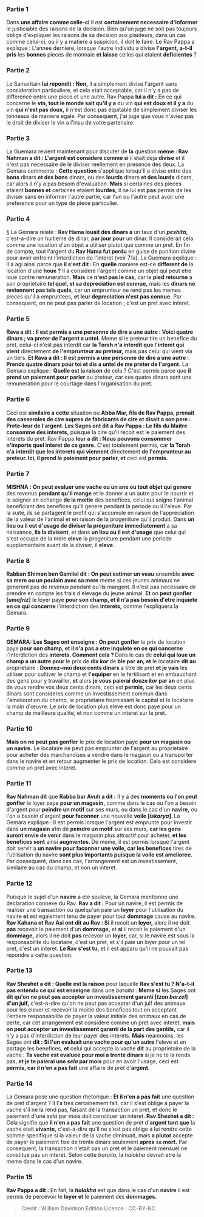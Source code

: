 
### Partie 1
Dans <b>une affaire comme celle-ci</b> il est <b>certainement necessaire d'informer</b> le justiciable des raisons de la decision. Bien qu'un juge ne soit pas toujours oblige d'expliquer les raisons de sa decision aux plaideurs, dans un cas comme celui-ci, ou il y a matiere a suspicion, il doit le faire. Le Rav Pappa a explique : L'annee derniere, lorsque l'autre individu a divise <b>l'argent, a-t-il pris</b> les <b>bonnes</b> pieces de monnaie <b>et laisse</b> celles qui etaient <b>deficientes</b> ?

### Partie 2
Le Samaritain <b>lui repondit : Non,</b> il a simplement divise l'argent sans consideration particuliere, et cela etait acceptable, car il n'y a pas de difference entre une piece et une autre. Rav Pappa <b>lui a dit :</b> En ce qui concerne le <b>vin, tout le monde sait qu'il y a</b> du vin <b>qui est doux et il y a</b> du vin <b>qui n'est pas doux,</b> il n'est donc pas equitable de simplement diviser les tonneaux de maniere egale. Par consequent, j'ai juge que vous n'aviez pas le droit de diviser le vin a l'insu de votre partenaire.

### Partie 3
La Guemara revient maintenant pour discuter de <b>la</b> question <b>meme : Rav Nahman a dit : L'argent est considere comme si</b> il etait deja <b>divise</b> et il n'est pas necessaire de le diviser reellement en presence des deux. La Gemara commente : <b>Cette question</b> s'applique lorsqu'il a divise entre des <b>bons</b> dinars <b>et des bons</b> dinars, ou des <b>lourds</b> dinars <b>et des lourds</b> dinars, car alors il n'y a pas besoin d'evaluation. <b>Mais</b> si certaines des pieces etaient <b>bonnes et</b> certaines etaient <b>lourdes,</b> il ne lui est <b>pas</b> permis de les diviser sans en informer l'autre partie, car l'un ou l'autre peut avoir une preference pour un type de piece particulier.

### Partie 4
§ La Gemara relate : <b>Rav Hama louait des dinars a</b> un taux d'un <b><i>peshita</i>,</b> c'est-a-dire un huitieme de dinar, <b>par jour pour</b> un dinar. Il considerait cela comme une location d'un objet a utiliser plutot que comme un pret. En fin de compte, tout l'argent du <b>Rav Hama fut perdu</b> en guise de punition divine pour avoir enfreint l'interdiction de l'interet (voir 71a). La Guemara explique : Il a agi ainsi parce que <b>il s'est dit : </b> En <b>quelle</b> maniere est-ce <b>different de</b> la location d'une <b>houe ?</b> Il a considere l'argent comme un objet qui peut etre loue contre remuneration. <b>Mais</b> ce <b>n'est pas le cas,</b> car le <b>pied retourne</b> a son proprietaire <b>tel quel, et sa depreciation est connue,</b> mais les <b>dinars ne reviennent pas tels quels,</b> car un emprunteur ne rend pas les memes pieces qu'il a empruntees, <b>et leur depreciation n'est pas connue.</b> Par consequent, on ne peut pas parler de location ; c'est un pret avec interet.

### Partie 5
<b>Rava a dit : Il est permis a une personne de dire a une autre : Voici quatre dinars ; va preter de l'argent a untel.</b> Meme si le preteur tire un benefice du pret, celui-ci n'est pas interdit car <b>la Torah n'a interdit que l'interet qui vient</b> directement <b>de l'emprunteur au preteur,</b> mais pas celui qui vient via un tiers. <b>Et Rava a dit : Il est permis a une personne de dire a une autre : Prends quatre dinars pour toi et dis a untel de me preter de l'argent.</b> La Gemara explique : <b>Quelle est la raison</b> de cela ? C'est permis parce que <b>il prend un paiement pour parler</b> au preteur, car ces quatre dinars sont une remuneration pour le courtage dans l'organisation du pret.

### Partie 6
Ceci est <b>similaire a cette</b> situation ou <b>Abba Mar, fils de Rav Pappa, prenait des casseroles de cire aupres de fabricants de cire et disait a son pere : Prete-leur de l'argent. Les Sages ont dit a Rav Pappa : Le fils du Maitre consomme des interets,</b> puisque la cire qu'il recoit est le paiement des interets du pret. Rav Pappa <b>leur a dit : Nous pouvons consommer n'importe quel interet de ce genre.</b> C'est totalement permis, car <b>la Torah n'a interdit que les interets qui viennent</b> directement <b>de l'emprunteur au preteur. Ici, il prend le paiement pour parler, et</b> ceci est <b>permis.</b>

### Partie 7
<strong>MISHNA :</strong> <b>On peut evaluer une vache ou un ane ou tout objet qui genere</b> des revenus <b>pendant qu'il mange</b> et le donner a un autre pour le nourrir et le soigner en echange <b>de la moitie</b> des benefices, celui qui soigne l'animal beneficiant des benefices qu'il genere pendant la periode ou il l'eleve. Par la suite, ils se partagent le profit qui s'accumule en raison de l'appreciation de la valeur de l'animal et en raison de la progeniture qu'il produit. Dans <b>un lieu ou il est d'usage de diviser la progeniture immediatement</b> a sa naissance, <b>ils la divisent</b>, et dans <b>un lieu ou il est d'usage</b> que celui qui s'est occupe de la mere <b>eleve</b> la progeniture pendant une periode supplementaire avant de la diviser, il <b>eleve</b>.

### Partie 8
<b>Rabban Shimon ben Gamliel dit : On peut estimer un veau</b> ensemble <b>avec sa mere ou un poulain avec sa mere</b> meme si ces jeunes animaux ne generent pas de revenus pendant qu'ils mangent. Il n'est pas necessaire de prendre en compte les frais d'elevage du jeune animal. <b>Et</b> on <b>peut gonfler [<i>umafriz</i>]</b> le loyer paye <b>pour son champ, et il n'a pas besoin d'etre inquiete en ce qui concerne</b> l'interdiction des <b>interets,</b> comme l'expliquera la Gemara.

### Partie 9
<strong>GEMARA:</strong> <b>Les Sages ont enseigne : On peut gonfler</b> le prix de location paye <b>pour son champ, et il n'a pas a etre inquiete en ce qui concerne</b> l'interdiction des <b>interets. Comment cela ? </b> Dans le cas de <b>celui qui loue un champ a un autre pour</b> le prix de <b>dix <i>kor</i></b> de <b>ble par an, et</b> le locataire <b>dit au</b> proprietaire : <b>Donnez-moi deux cents dinars</b> a titre de pret <b>et je vais</b> les utiliser pour cultiver le champ et <b>l'equiper</b> en le fertilisant et en embauchant des gens pour y travailler, <b>et</b> alors <b>je vous paierai douze <i>kor</i> par an</b> en plus de vous rendre vos deux cents dinars, ceci est <b>permis,</b> car les deux cents dinars sont consideres comme un investissement commun dans l'amelioration du champ, le proprietaire fournissant le capital et le locataire la main d'œuvre. Le prix de location plus eleve est donc paye pour un champ de meilleure qualite, et non comme un interet sur le pret.

### Partie 10
<b>Mais on ne peut pas gonfler</b> le prix de location paye <b>pour un magasin ou un navire.</b> Le locataire ne peut pas emprunter de l'argent au proprietaire pour acheter des marchandises a vendre dans le magasin ou a transporter dans le navire et en retour augmenter le prix de location. Cela est considere comme un pret avec interet.

### Partie 11
<b>Rav Nahman dit</b> que <b>Rabba bar Avuh a dit :</b> Il y a des <b>moments ou l'on peut gonfler</b> le loyer paye <b>pour un magasin,</b> comme dans le cas ou l'on a besoin d'argent pour <b>peindre un motif</b> sur ses murs, ou dans le cas d'un <b>navire,</b> ou l'on a besoin d'argent <b>pour faconner</b> une nouvelle <b>voile [<i>iskarya</i>]. </b> La Gemara explique : Il est permis lorsque l'argent est emprunte pour investir dans <b>un magasin</b> afin de <b>peindre un motif</b> sur ses murs, <b>car les gens auront envie de venir</b> dans le magasin plus attractif pour acheter, <b>et les benefices sont</b> ainsi <b>augmentes. </b> De meme, il est permis lorsque l'argent doit servir a <b>un navire pour faconner une voile, car les benefices</b> tires de l'utilisation du navire <b>sont plus importants puisque la voile est amelioree.</b> Par consequent, dans ces cas, l'arrangement est un investissement, similaire au cas du champ, et non un interet.

### Partie 12
Puisque le sujet d'un <b>navire</b> a ete souleve, la Gemara mentionne une declaration connexe du Rav. <b>Rav a dit :</b> Pour un navire, il est permis de realiser une transaction ou quelqu'un paie un <b>loyer</b> pour l'utilisation du navire <b>et</b> est egalement tenu de payer pour tout <b>dommage</b> cause au navire. <b>Rav Kahana et Rav Asi ont dit au Rav : Si</b> il recoit un <b>loyer,</b> alors il ne doit <b>pas</b> recevoir le paiement d'un <b>dommage,</b> et <b>si</b> il recoit le paiement d'un <b>dommage,</b> alors il ne doit <b>pas</b> recevoir un <b>loyer,</b> car, si le navire est sous la responsabilite du locataire, c'est un pret, et s'il paie un loyer pour un tel pret, c'est un interet. <b>Le Rav s'est tu,</b> et il est apparu qu'il ne pouvait pas repondre a cette question.

### Partie 13
<b>Rav Sheshet a dit : Quelle est la raison</b> pour laquelle <b>Rav s'est tu ? N'a-t-il pas entendu ce qui est enseigne</b> dans une <i>baraita</i> : <b>Meme si</b> les Sages ont <b>dit qu'on ne peut pas accepter un investissement garanti [<i>tzon barzel</i>] d'un juif,</b> c'est-a-dire qu'on ne peut pas accepter d'un juif des animaux pour les elever et recevoir la moitie des benefices tout en acceptant l'entiere responsabilite de payer la valeur initiale des animaux en cas de perte, car cet arrangement est considere comme un pret avec interet, <b>mais on peut accepter un investissement garanti de la part des gentils,</b> car il n'y a pas d'interdiction de leur payer des interets. <b>Mais</b> neanmoins, les Sages ont <b>dit : Si l'un evaluait une vache pour qu'un autre</b> l'eleve et en partage les benefices, <b>et</b> celui qui accepte la vache <b>dit</b> au proprietaire de la vache : <b>Ta vache est evaluee pour moi a trente dinars</b> si je ne te la rends pas, <b>et je te paierai une <i>sela</i> par mois</b> pour en avoir l'usage, ceci est <b>permis, car il n'en a pas fait</b> une affaire de pret d'<b>argent.</b>

### Partie 14
La Gemara pose une question rhetorique : <b>Et il n'en a pas fait</b> une question de pret d'argent ? Il l'a tres certainement fait, car il s'est oblige a payer la vache s'il ne la rend pas, faisant de la transaction un pret, et donc le paiement d'une <i>sela</i> par mois doit constituer un interet. <b>Rav Sheshet a dit :</b> Cela signifie que <b>il n'en a pas fait</b> une question de pret d'<b>argent tant que</b> la vache etait <b>vivante,</b> c'est-a-dire qu'il ne s'est pas oblige a lui rendre cette somme specifique si la valeur de la vache diminuait, mais <b>a plutot</b> accepte de payer le paiement fixe de trente dinars seulement <b>apres</b> sa <b>mort.</b> Par consequent, la transaction n'etait pas un pret et le paiement mensuel ne constitue pas un interet. Selon cette <i>baraita</i>, la <i>halakha</i> devrait etre la meme dans le cas d'un navire.

### Partie 15
<b>Rav Pappa a dit :</b> En fait, la <b><i>halakha</i></b> est que dans le cas d'un <b>navire</b> il est permis de percevoir le <b>loyer et</b> le paiement des <b>dommages.</b>

>Credit : William Davidson Edition
>Licence : CC-BY-NC